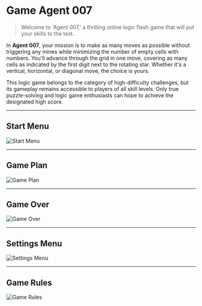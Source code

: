 # Game Agent 007

> Welcome to 'Agent 007,' a thrilling online logic flash game that will put your skills to the test.

In **Agent 007**, your mission is to make as many moves as possible without triggering any mines while minimizing the number of empty cells with numbers. You'll advance through the grid in one move, covering as many cells as indicated by the first digit next to the rotating star. Whether it's a vertical, horizontal, or diagonal move, the choice is yours.

This logic game belongs to the category of high-difficulty challenges, but its gameplay remains accessible to players of all skill levels. Only true puzzle-solving and logic game enthusiasts can hope to achieve the designated high score.

---

## Start Menu

![Start Menu](https://github.com/apastukhanov/Game-Agent-007/assets/36933268/85f56efa-87ae-4ef1-90ec-98a975f7f047)

---

## Game Plan

![Game Plan](https://github.com/apastukhanov/Game-Agent-007/assets/36933268/f8b9d52b-e517-44f2-abcc-d0d0a96ed6e2)

---

## Game Over

![Game Over](https://github.com/apastukhanov/Game-Agent-007/assets/36933268/388a9ab7-3faa-4417-8d41-e97107657c38)

---

## Settings Menu

![Settings Menu](https://github.com/apastukhanov/Game-Agent-007/assets/36933268/31440da3-de31-4581-98b5-7395b84f6cfe)

---

## Game Rules

![Game Rules](https://github.com/apastukhanov/Game-Agent-007/assets/36933268/75078a1d-d94c-48b7-909f-4c4bca41845f)

